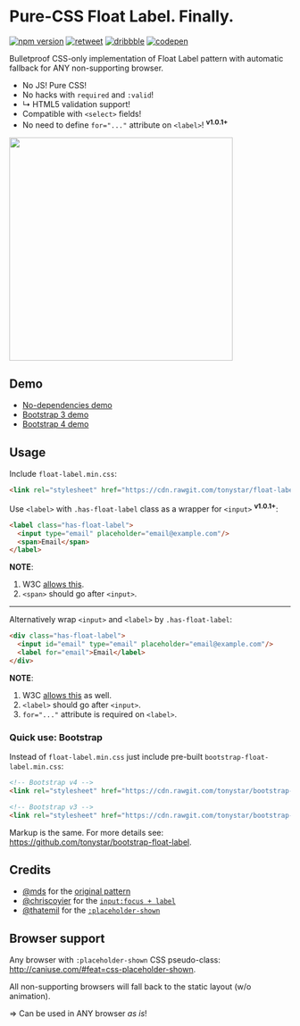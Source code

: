 Pure-CSS Float Label. Finally.
==============================

[![npm version](https://img.shields.io/npm/v/float-label-css.svg)](https://www.npmjs.com/package/float-label-css)
[![retweet](https://img.shields.io/badge/re-tweet-00bfff.svg)](https://twitter.com/tonystarring/status/787217405827317762)
[![dribbble](https://img.shields.io/badge/dribbble-%E2%99%A5-ff1493.svg)](https://dribbble.com/shots/3018466-Float-Label-CSS-only)
[![codepen](https://img.shields.io/badge/code-pen-d3d3d3.svg)](https://codepen.io/tonystar/pen/JRLaKw)

Bulletproof CSS-only implementation of Float Label pattern with automatic fallback for ANY non-supporting browser.

* No JS! Pure CSS!
* No hacks with `required` and `:valid`!
* ↳ HTML5 validation support!
* Compatible with `<select>` fields!
* No need to define `for="..."` attribute on `<label>`! <sup>**v1.0.1+**</sup>

<img src="https://cdn.rawgit.com/tonystar/float-label-css/9dd8582/float-label-css.gif" width="400"/>


## Demo

* [No-dependencies demo](https://codepen.io/tonystar/pen/JRLaKw)
* [Bootstrap 3 demo](https://codepen.io/tonystar/pen/ALaZrV)
* [Bootstrap 4 demo](https://codepen.io/tonystar/pen/LRdpYZ)


## Usage

Include `float-label.min.css`:
```html
<link rel="stylesheet" href="https://cdn.rawgit.com/tonystar/float-label-css/v1.0.0/dist/float-label.min.css"/>
```

Use `<label>` with `.has-float-label` class as a wrapper for `<input>` <sup>**v1.0.1+**</sup>:
```html
<label class="has-float-label">
  <input type="email" placeholder="email@example.com"/>
  <span>Email</span>
</label>
```
**NOTE**:

1. W3C [allows this](http://www.w3.org/TR/html401/interact/forms.html#edef-LABEL).
2. `<span>` should go after `<input>`.

***

Alternatively wrap `<input>` and `<label>` by `.has-float-label`:
```html
<div class="has-float-label">
  <input id="email" type="email" placeholder="email@example.com"/>
  <label for="email">Email</label>
</div>
```
**NOTE**:

1. W3C [allows this](http://www.w3.org/TR/html401/interact/forms.html#edef-LABEL) as well.
2. `<label>` should go after `<input>`.
3. `for="..."` attribute is required on `<label>`.


### Quick use: Bootstrap

Instead of `float-label.min.css` just include pre-built `bootstrap-float-label.min.css`:
```html
<!-- Bootstrap v4 -->
<link rel="stylesheet" href="https://cdn.rawgit.com/tonystar/bootstrap-float-label/v4.0.0/dist/bootstrap-float-label.min.css"/>

<!-- Bootstrap v3 -->
<link rel="stylesheet" href="https://cdn.rawgit.com/tonystar/bootstrap-float-label/v3.0.0/dist/bootstrap-float-label.min.css"/>
```

Markup is the same. For more details see: https://github.com/tonystar/bootstrap-float-label.


## Credits

* [@mds](https://twitter.com/mds) for the [original pattern](http://mds.is/float-label-pattern/)
* [@chriscoyier](https://twitter.com/chriscoyier) for the [`input:focus + label`](https://css-tricks.com/float-labels-css/)
* [@thatemil](https://twitter.com/thatemil) for the [`:placeholder-shown`](https://thatemil.com/blog/2016/01/23/floating-label-no-js-pure-css/)


## Browser support

Any browser with `:placeholder-shown` CSS pseudo-class: http://caniuse.com/#feat=css-placeholder-shown.

All non-supporting browsers will fall back to the static layout (w/o animation).

=> Can be used in ANY browser *as is*!
